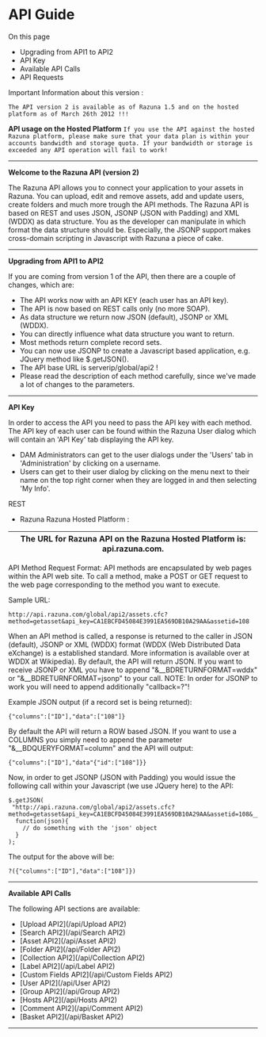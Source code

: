 # API Guide

On this page

   * Upgrading from API1 to API2
   * API Key
   * Available API Calls
   * API Requests

 Important Information about this version : 

`The API version 2 is available as of Razuna 1.5 and on the hosted platform as of March 26th 2012 !!!` 

 **API usage on the Hosted Platform**
`If you use the API against the hosted Razuna platform, please make sure that your data plan is within your accounts bandwidth and storage quota. If your bandwidth or storage is exceeded any API operation will fail to work!`
___

**Welcome to the Razuna API (version 2)**

The Razuna API allows you to connect your application to your assets in Razuna. You can upload, edit and remove assets, add and update users, create folders and much more trough the API methods. The Razuna API is based on REST and uses JSON, JSONP (JSON with Padding) and XML (WDDX) as data structure. You as the developer can manipulate in which format the data structure should be. Especially, the JSONP support makes cross-domain scripting in Javascript with Razuna a piece of cake. 

___

**Upgrading from API1 to API2**

If you are coming from version 1 of the API, then there are a couple of changes, which are:

* The API works now with an API KEY (each user has an API key).
* The API is now based on REST calls only (no more SOAP).
* As data structure we return now JSON (default), JSONP or XML (WDDX).
* You can directly influence what data structure you want to return.
* Most methods return complete record sets.
* You can now use JSONP to create a Javascript based application, e.g. JQuery method like $.getJSON().
* The API base URL is serverip/global/api2 !
* Please read the description of each method carefully, since we've made a lot of changes to the parameters.
___

**API Key**

In order to access the API you need to pass the API key with each method. The API key of each user can be found within the Razuna User dialog which will contain an 'API Key' tab displaying the API key. 

   * DAM Administrators can get to the user dialogs under the 'Users' tab in 'Administration' by clicking on a username.
   * Users can get to their user dialog by clicking on the menu next to their name on the top right corner when they are logged in and then selecting 'My Info'. 

REST

* Razuna Razuna Hosted Platform :

| The URL for Razuna API on the Razuna Hosted Platform is: api.razuna.com.|
|-------------------------------------------------------------------------|

API Method Request Format: API methods are encapsulated by web pages within the API web site. To call a method, make a POST or GET request to the web page corresponding to the method you want to execute.

Sample URL:

```
http://api.razuna.com/global/api2/assets.cfc?method=getasset&api_key=CA1EBCFD45084E3991EA569DB10A29AA&assetid=108
```

When an API method is called, a response is returned to the caller in JSON (default), JSONP or XML (WDDX) format (WDDX (Web Distributed Data eXchange) is a established standard. More information is available over at WDDX at Wikipedia). By default, the API will return JSON. If you want to receive JSONP or XML you have to append "&__BDRETURNFORMAT=wddx" or "&__BDRETURNFORMAT=jsonp" to your call. NOTE: In order for JSONP to work you will need to append additionally "callback=?"!

Example JSON output (if a record set is being returned):

```
{"columns":["ID"],"data":["108"]}
```

By default the API will return a ROW based JSON. If you want to use a COLUMNS you simply need to append the parameter "&__BDQUERYFORMAT=column" and the API will output:

```
{"columns":["ID"],"data"{"id":["108"]}}
```

Now, in order to get JSONP (JSON with Padding) you would issue the following call within your Javascript (we use JQuery here) to the API:

```
$.getJSON(
 "http://api.razuna.com/global/api2/assets.cfc?method=getasset&api_key=CA1EBCFD45084E3991EA569DB10A29AA&assetid=108&__BDRETURNFORMAT=jsonp&callback=?",
  function(json){
    // do something with the 'json' object
  }
);
```

The output for the above will be:

```
?({"columns":["ID"],"data":["108"]})
```
___

**Available API Calls**

The following API sections are available:

   * [Upload API2](/api/Upload API2)
   * [Search API2](/api/Search API2)
   * [Asset API2](/api/Asset API2)
   * [Folder API2](/api/Folder API2)
   * [Collection API2](/api/Collection API2)
   * [Label API2](/api/Label API2)
   * [Custom Fields API2](/api/Custom Fields API2)
   * [User API2](/api/User API2)
   * [Group API2](/api/Group API2)
   * [Hosts API2](/api/Hosts API2)
   * [Comment API2](/api/Comment API2)
   * [Basket API2](/api/Basket API2)
___




	



	




	



